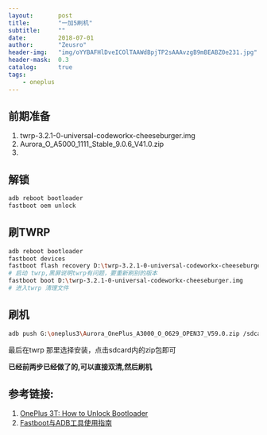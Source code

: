 ```yaml
---
layout:       post
title:        "一加5刷机"
subtitle:     ""
date:         2018-07-01
author:       "Zeusro"
header-img:   "img/oYYBAFHlDveICOlTAAWdBpjTP2sAAAvzgB9mBEABZ0e231.jpg"
header-mask:  0.3
catalog:      true
tags:
    - oneplus
---
```


## 前期准备

1. twrp-3.2.1-0-universal-codeworkx-cheeseburger.img
1. Aurora_O_A5000_1111_Stable_9.0.6_V41.0.zip
1. 

## 解锁

```bash
adb reboot bootloader
fastboot oem unlock
```

## 刷TWRP

```bash
adb reboot bootloader
fastboot devices
fastboot flash recovery D:\twrp-3.2.1-0-universal-codeworkx-cheeseburger.img
# 启动 twrp,黑屏说明twrp有问题，要重新刷别的版本
fastboot boot D:\twrp-3.2.1-0-universal-codeworkx-cheeseburger.img
# 进入twrp 清理文件
```

## 刷机

```bash
adb push G:\oneplus3\Aurora_OnePlus_A3000_O_0629_OPEN37_V59.0.zip /sdcard/
```

最后在twrp 那里选择安装，点击sdcard内的zip包即可

**已经前两步已经做了的,可以直接双清,然后刷机**

## 参考链接:
1. [OnePlus 3T: How to Unlock Bootloader ](https://forums.oneplus.com/threads/guide-oneplus-3t-how-to-unlock-bootloader-flash-twrp-root-nandroid-efs-backup-and-more.475142/)
1. [Fastboot与ADB工具使用指南 ](http://bbs.zhiyoo.com/thread-12644311-1-1.html)
